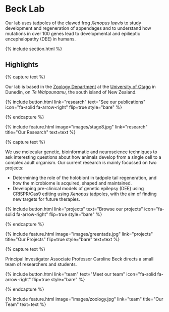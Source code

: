 ---
---

# Beck Lab

Our lab uses tadpoles of the clawed frog _Xenopus laevis_ to study development and regeneration of appendages and to understand how mutations in over 100 genes lead to developmental and epilieptic encephalopathy (DEE) in humans.

{% include section.html %}

## Highlights

{% capture text %}

Our lab is based in the [Zoology Department](https://www.otago.ac.nz/zoology) at the [University of Otago](https://www.otago.ac.nz/) in Dunedin, on _Te Waipounamu_, the south island of New Zealand.

{%
  include button.html
  link="research"
  text="See our publications"
  icon="fa-solid fa-arrow-right"
  flip=true
  style="bare"
%}

{% endcapture %}

{%
  include feature.html
  image="images/stage8.jpg"
  link="research"
  title="Our Research"
  text=text
%}

{% capture text %}

We use molecular genetic, bioinformatic and neuroscience techniques to ask interesting questions about how animals develop from a single cell to a complex adult organism. Our current research is mainly focussed on two projects:
>
* Determining the role of the holobiont in tadpole tail regeneration, and how the microbiome is acquired, shaped and maintained.
* Developing pre-clinical models of genetic epilepsy (DEE) using CRISPR/Cas9 editing using _Xenopus_ tadpoles, with the aim of finding new targets for future therapies.

{%
  include button.html
  link="projects"
  text="Browse our projects"
  icon="fa-solid fa-arrow-right"
  flip=true
  style="bare"
%}

{% endcapture %}

{%
  include feature.html
  image="images/greentads.jpg"
  link="projects"
  title="Our Projects"
  flip=true
  style="bare"
  text=text
%}

{% capture text %}

Principal Investigator Associate Professor Caroline Beck directs a small team of researchers and students.

{%
  include button.html
  link="team"
  text="Meet our team"
  icon="fa-solid fa-arrow-right"
  flip=true
  style="bare"
%}

{% endcapture %}

{%
  include feature.html
  image="images/zoology.jpg"
  link="team"
  title="Our Team"
  text=text
%}
